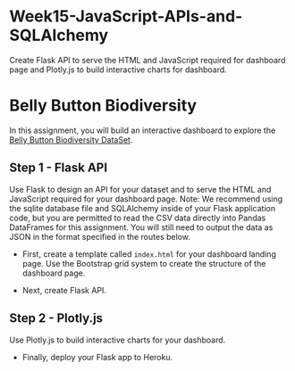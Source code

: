 # Week15-JavaScript-APIs-and-SQLAlchemy
Create Flask API to serve the HTML and JavaScript required for dashboard page and Plotly.js to build interactive charts for dashboard.

# Belly Button Biodiversity

In this assignment, you will build an interactive dashboard to explore the [Belly Button Biodiversity DataSet](http://robdunnlab.com/projects/belly-button-biodiversity/).

## Step 1 - Flask API

Use Flask to design an API for your dataset and to serve the HTML and JavaScript required for your dashboard page. Note: We recommend using the sqlite database file and SQLAlchemy inside of your Flask application code, but you are permitted to read the CSV data directly into Pandas DataFrames for this assignment. You will still need to output the data as JSON in the format specified in the routes below.

* First, create a template called `index.html` for your dashboard landing page. Use the Bootstrap grid system to create the structure of the dashboard page.

* Next, create Flask API.

## Step 2 - Plotly.js

Use Plotly.js to build interactive charts for your dashboard.
* Finally, deploy your Flask app to Heroku.
